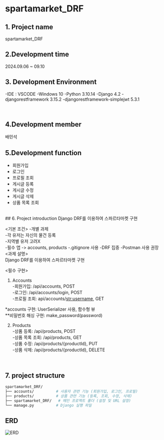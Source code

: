 # spartamarket_DRF


## 1. Project name
spartamarket_DRF
<br/> 
## 2.Development time 
2024.09.06 ~ 09.10
 
## 3. Development Environment
-IDE : VSCODE
-Windows 10
-Python 3.10.14
-Django 4.2
-djangorestframework 3.15.2 
-djangorestframework-simplejwt 5.3.1

<br/>

## 4.Development member
배민석
<br/>
## 5.Development function
- 회원가입
- 로그인
- 프로필 조회
- 게시글 등록
- 게시글 수정
- 게시글 삭제
- 상품 목록 조회
<br/>
## 6. Project introduction
Django DRF를 이용하여 스파르타마켓 구현

<기본 조건>
-개별 과제  
-각 유저는 자신의 물건 등록  
-지역별 유저 고려X  
-필수 앱 -> accounts, products
-.gitignore 사용
-DRF 집중
-Postman 사용 권장
<과제 설명>  
Django DRF를 이용하여 스파르타마켓 구현  
  
<필수 구현>  
1. Accounts  
-회원가입: /api/accounts, POST  
-로그인: /api/accounts/login, POST  
-프로필 조회: api/accounts/<str:username>, GET  

*accounts 구현: UserSerializer 사용, 함수형 뷰  
**비밀번호 해싱 구현: make_password(password)  

2. Products  
-상품 등록: /api/products, POST  
-상품 목록 조회: /api/products, GET  
-상품 수정: /api/products/{productId}, PUT  
-상품 삭제: /api/products/{productId}, DELETE  

<br/>

## 7. project structure
```bash
spartamarket_DRF/
├── accounts/          # 사용자 관련 기능 (회원가입, 로그인, 프로필)
├── products/          # 상품 관련 기능 (등록, 조회, 수정, 삭제)
├── spartamarket_DRF/   # 메인 프로젝트 폴더 (설정 및 URL 설정)
└── manage.py          # Django 실행 파일
```
## ERD
![ERD](drf.drawio.png)
